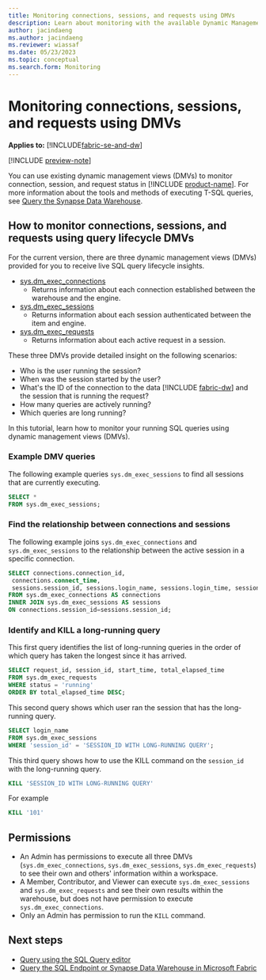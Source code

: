 ```yaml
---
title: Monitoring connections, sessions, and requests using DMVs
description: Learn about monitoring with the available Dynamic Management Views.
author: jacindaeng
ms.author: jacindaeng
ms.reviewer: wiassaf
ms.date: 05/23/2023
ms.topic: conceptual
ms.search.form: Monitoring
---
```


# Monitoring connections, sessions, and requests using DMVs

**Applies to:** [!INCLUDE[fabric-se-and-dw](includes/applies-to-version/fabric-se-and-dw.md)]

[!INCLUDE [preview-note](../includes/preview-note.md)]

You can use existing dynamic management views (DMVs) to monitor connection, session, and request status in [!INCLUDE [product-name](../includes/product-name.md)]. For more information about the tools and methods of executing T-SQL queries, see [Query the Synapse Data Warehouse](query-warehouse.md).

## How to monitor connections, sessions, and requests using query lifecycle DMVs

For the current version, there are three dynamic management views (DMVs) provided for you to receive live SQL query lifecycle insights.

- [sys.dm_exec_connections](/sql/relational-databases/system-dynamic-management-views/sys-dm-exec-connections-transact-sql?view=fabric&preserve-view=true)
    - Returns information about each connection established between the warehouse and the engine.
- [sys.dm_exec_sessions](/sql/relational-databases/system-dynamic-management-views/sys-dm-exec-connections-transact-sql?view=fabric&preserve-view=true)
    - Returns information about each session authenticated between the item and engine.
- [sys.dm_exec_requests](/sql/relational-databases/system-dynamic-management-views/sys-dm-exec-connections-transact-sql?view=fabric&preserve-view=true)
    - Returns information about each active request in a session.

These three DMVs provide detailed insight on the following scenarios:

- Who is the user running the session?
- When was the session started by the user?
- What's the ID of the connection to the data [!INCLUDE [fabric-dw](includes/fabric-dw.md)] and the session that is running the request?
- How many queries are actively running?
- Which queries are long running?

In this tutorial, learn how to monitor your running SQL queries using dynamic management views (DMVs).

### Example DMV queries

The following example queries `sys.dm_exec_sessions` to find all sessions that are currently executing.

```sql
SELECT * 
FROM sys.dm_exec_sessions;
```

### Find the relationship between connections and sessions

The following example joins `sys.dm_exec_connections` and `sys.dm_exec_sessions` to the relationship between the active session in a specific connection.

```sql
SELECT connections.connection_id,
 connections.connect_time,
 sessions.session_id, sessions.login_name, sessions.login_time, sessions.status
FROM sys.dm_exec_connections AS connections
INNER JOIN sys.dm_exec_sessions AS sessions
ON connections.session_id=sessions.session_id;
```

### Identify and KILL a long-running query

This first query identifies the list of long-running queries in the order of which query has taken the longest since it has arrived.

```sql
SELECT request_id, session_id, start_time, total_elapsed_time
FROM sys.dm_exec_requests
WHERE status = 'running'
ORDER BY total_elapsed_time DESC;
```

This second query shows which user ran the session that has the long-running query.

```sql
SELECT login_name
FROM sys.dm_exec_sessions
WHERE 'session_id' = 'SESSION_ID WITH LONG-RUNNING QUERY';
```

This third query shows how to use the KILL command on the `session_id` with the long-running query.

```sql
KILL 'SESSION_ID WITH LONG-RUNNING QUERY'
```

For example

```sql
KILL '101'
```

## Permissions

- An Admin has permissions to execute all three DMVs (`sys.dm_exec_connections`, `sys.dm_exec_sessions`, `sys.dm_exec_requests`) to see their own and others' information within a workspace.
- A Member, Contributor, and Viewer can execute `sys.dm_exec_sessions` and `sys.dm_exec_requests` and see their own results within the warehouse, but does not have permission to execute `sys.dm_exec_connections`. 
- Only an Admin has permission to run the `KILL` command. 

## Next steps

- [Query using the SQL Query editor](sql-query-editor.md)
- [Query the SQL Endpoint or Synapse Data Warehouse in Microsoft Fabric](query-warehouse.md)